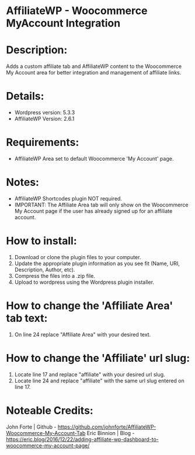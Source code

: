 # AffiliateWP - Woocommerce MyAccount Integration

# Description:
Adds a custom affiliate tab and AffiliateWP content to the Woocommerce My Account area for better integration and management of affiliate links.

# Details:
- Wordpress version: 5.3.3
- AffiliateWP Version: 2.6.1

# Requirements:
- AffiliateWP Area set to default Woocommerce 'My Account' page.

# Notes:
- AffiliateWP Shortcodes plugin NOT required.
- IMPORTANT: The Affiliate Area tab will only show on the Woocommerce My Account page if the user has already signed up for an affiliate account. 

# How to install:
1. Download or clone the plugin files to your computer.
2. Update the appropriate plugin information as you see fit (Name, URI, Description, Author, etc).
3. Compress the files into a .zip file.
4. Upload to wordpress using the Wordpress plugin installer.

# How to change the 'Affiliate Area' tab text:
1. On line 24 replace "Affiliate Area" with your desired text.

# How to change the 'Affiliate' url slug:
1. Locate line 17 and replace "affiliate" with your desired url slug.
2. Locate line 24 and replace "affiliate" with the same url slug entered on line 17.

# Noteable Credits: 
John Forte | Github - https://github.com/johnforte/AffiliateWP-Woocommerce-My-Account-Tab
Eric Binnion | Blog - https://eric.blog/2016/12/22/adding-affiliate-wp-dashboard-to-woocommerce-my-account-page/